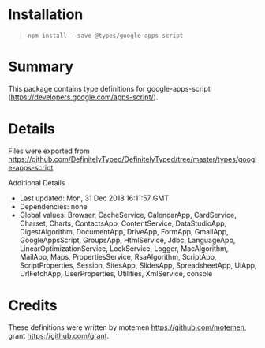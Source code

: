 # Installation
> `npm install --save @types/google-apps-script`

# Summary
This package contains type definitions for google-apps-script (https://developers.google.com/apps-script/).

# Details
Files were exported from https://github.com/DefinitelyTyped/DefinitelyTyped/tree/master/types/google-apps-script

Additional Details
 * Last updated: Mon, 31 Dec 2018 16:11:57 GMT
 * Dependencies: none
 * Global values: Browser, CacheService, CalendarApp, CardService, Charset, Charts, ContactsApp, ContentService, DataStudioApp, DigestAlgorithm, DocumentApp, DriveApp, FormApp, GmailApp, GoogleAppsScript, GroupsApp, HtmlService, Jdbc, LanguageApp, LinearOptimizationService, LockService, Logger, MacAlgorithm, MailApp, Maps, PropertiesService, RsaAlgorithm, ScriptApp, ScriptProperties, Session, SitesApp, SlidesApp, SpreadsheetApp, UiApp, UrlFetchApp, UserProperties, Utilities, XmlService, console

# Credits
These definitions were written by motemen <https://github.com/motemen>, grant <https://github.com/grant>.
